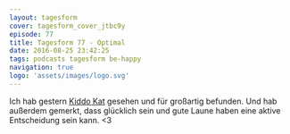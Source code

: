 ```yaml
---
layout: tagesform
cover: tagesform_cover_jtbc9y
episode: 77
title: Tagesform 77 - Optimal
date: 2016-08-25 23:42:25
tags: podcasts tagesform be-happy
navigation: true
logo: 'assets/images/logo.svg'
---
```


Ich hab gestern [Kiddo Kat](http://kiddo-kat.de/) gesehen und für großartig befunden. Und hab außerdem gemerkt, dass glücklich sein und gute Laune haben
eine aktive Entscheidung sein kann. <3
